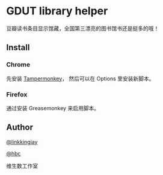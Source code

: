 # GDUT library helper

豆瓣读书条目显示馆藏，全国第三漂亮的图书馆书还是挺多的哦！


## Install

### Chrome

先安装 [Tampermonkey](https://chrome.google.com/webstore/detail/tampermonkey/dhdgffkkebhmkfjojejmpbldmpobfkfo)，
然后可以在 Options 里安装新脚本。


### Firefox

通过安装 Greasemonkey 来启用脚本。


## Author

[@linkkingjay](https://github.com/linkkingjay)

[@hbc](https://github.com/bcho)

维生数工作室
